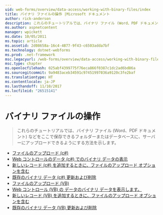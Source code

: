 ```yaml
---
uid: web-forms/overview/data-access/working-with-binary-files/index
title: バイナリ ファイルの操作 |Microsoft ドキュメント
author: rick-anderson
description: これらのチュートリアルでは、バイナリ ファイル (Word、PDF ドキュメント) などをここで保存できるフォルダーまたはデータベースに、サーバーにアップロードできるようにする方法を示します。
ms.author: aspnetcontent
manager: wpickett
ms.date: 10/05/2011
ms.topic: article
ms.assetid: 2d08658a-16c4-4877-9f43-c6503adda7bf
ms.technology: dotnet-webforms
ms.prod: .net-framework
msc.legacyurl: /web-forms/overview/data-access/working-with-binary-files
msc.type: chapter
ms.openlocfilehash: 025abf4399775f76eca866f0387c1dc2ad6bd86a
ms.sourcegitcommit: 9a9483aceb34591c97451997036a9120c3fe2baf
ms.translationtype: HT
ms.contentlocale: ja-JP
ms.lasthandoff: 11/10/2017
ms.locfileid: "26515141"
---
```

<a name="working-with-binary-files"></a>バイナリ ファイルの操作
====================
> これらのチュートリアルでは、バイナリ ファイル (Word、PDF ドキュメント) などをここで保存できるフォルダーまたはデータベースに、サーバーにアップロードできるようにする方法を示します。


- [ファイルのアップロード (c#)](uploading-files-cs.md)
- [Web コントロールのデータ (c#) でのバイナリ データの表示](displaying-binary-data-in-the-data-web-controls-cs.md)
- [新しいレコード (c#) を追加するときに、ファイルのアップロード オプションを含む](including-a-file-upload-option-when-adding-a-new-record-cs.md)
- [既存のバイナリ データ (c#) 更新および削除](updating-and-deleting-existing-binary-data-cs.md)
- [ファイルのアップロード (VB)](uploading-files-vb.md)
- [Web コントロール (VB) の データのバイナリ データを表示します。](displaying-binary-data-in-the-data-web-controls-vb.md)
- [新しいレコード (VB) を追加するときに、ファイルのアップロード オプションを含む](including-a-file-upload-option-when-adding-a-new-record-vb.md)
- [既存のバイナリ データ (VB) 更新および削除](updating-and-deleting-existing-binary-data-vb.md)
